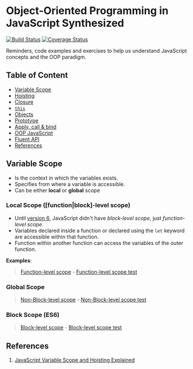 # Object-Oriented Programming in JavaScript Synthesized

[![Build Status](https://travis-ci.org/ericdouglas/oop-javascript-synthesized-article.svg)](https://travis-ci.org/ericdouglas/oop-javascript-synthesized-article)
[![Coverage Status](https://coveralls.io/repos/ericdouglas/oop-javascript-synthesized-article/badge.svg?branch=master&service=github)](https://coveralls.io/github/ericdouglas/oop-javascript-synthesized-article?branch=master)

Reminders, code examples and exercises to help us understand JavaScript concepts and the OOP paradigm.

## Table of Content

- [Variable Scope](#variable-scope)
- [Hoisting]()
- [Closure]()
- [`this`]()
- [Objects]()
- [Prototype]()
- [Apply, call & bind]()
- [OOP JavaScript]()
- [Fluent API]()
- [References](#references)

## Variable Scope

- Is the context in which the variables exists.
- Specifies from where a variable is accessible.
- Can be either **local** or **global** scope

### Local Scope ([function|block]-level scope)

- Until [version 6](), JavaScript didn't have *block-level scope*, just *function-level scope*.
- Variables declared inside a function or declared using the `let` keyword are accessible within that function.
- Function within another function can access the variables of the outer function.

**Examples**:

> [Function-level scope](source/variable-scope/function-level-scope.js) - [Function-level scope test](source/test/variable-scope/variable-scope.spec.js)

### Global Scope

> [Non-Block-level scope](source/variable-scope/non-block-level-scope.js) - [Non-Block-level scope test](source/test/variable-scope/variable-scope.spec.js)

### Block Scope (ES6)

> [Block-level scope]() - [Block-level scope test]()

## References

1. [JavaScript Variable Scope and Hoisting Explained](http://javascriptissexy.com/javascript-variable-scope-and-hoisting-explained/)
